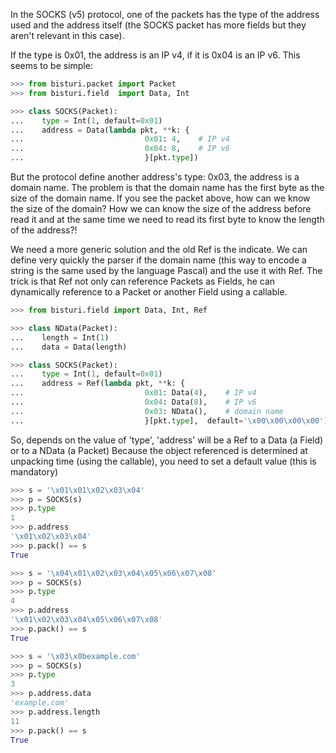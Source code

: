 In the SOCKS (v5) protocol, one of the packets has the type of the address used and the 
address itself (the SOCKS packet has more fields but they aren't relevant in this case).

If the type is 0x01, the address is an IP v4, if it is 0x04 is an IP v6.
This seems to be simple:

```python
>>> from bisturi.packet import Packet
>>> from bisturi.field  import Data, Int

>>> class SOCKS(Packet):
...    type = Int(1, default=0x01)
...    address = Data(lambda pkt, **k: {
...                           0x01: 4,    # IP v4
...                           0x04: 8,    # IP v6
...                           }[pkt.type])

```

But the protocol define another address's type: 0x03, the address is a domain name.
The problem is that the domain name has the first byte as the size of the domain name.
If you see the packet above, how can we know the size of the domain?
How we can know the size of the address before read it and at the same time we need to read
its first byte to know the length of the address?!

We need a more generic solution and the old Ref is the indicate.
We can define very quickly the parser if the domain name (this way to encode
a string is the same used by the language Pascal) and the use it with Ref.
The trick is that Ref not only can reference Packets as Fields, 
he can dynamically reference to a Packet or another Field using a callable.

```python
>>> from bisturi.field import Data, Int, Ref

>>> class NData(Packet):
...    length = Int(1)
...    data = Data(length)

>>> class SOCKS(Packet):
...    type = Int(1, default=0x01)
...    address = Ref(lambda pkt, **k: {
...                           0x01: Data(4),    # IP v4
...                           0x04: Data(8),    # IP v6
...                           0x03: NData(),    # domain name
...                           }[pkt.type],  default='\x00\x00\x00\x00')

```

So, depends on the value of 'type', 'address' will be a Ref to a Data (a Field) or
to a NData (a Packet)
Because the object referenced is determined at unpacking time (using the callable),
you need to set a default value (this is mandatory)

```python
>>> s = '\x01\x01\x02\x03\x04'
>>> p = SOCKS(s)
>>> p.type
1
>>> p.address
'\x01\x02\x03\x04'
>>> p.pack() == s
True

>>> s = '\x04\x01\x02\x03\x04\x05\x06\x07\x08'
>>> p = SOCKS(s)
>>> p.type
4
>>> p.address
'\x01\x02\x03\x04\x05\x06\x07\x08'
>>> p.pack() == s
True

>>> s = '\x03\x0bexample.com'
>>> p = SOCKS(s)
>>> p.type
3
>>> p.address.data
'example.com'
>>> p.address.length
11
>>> p.pack() == s
True

```
